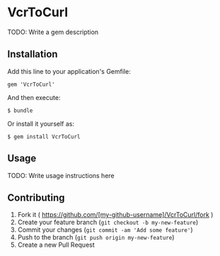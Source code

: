 # VcrToCurl

TODO: Write a gem description

## Installation

Add this line to your application's Gemfile:

    gem 'VcrToCurl'

And then execute:

    $ bundle

Or install it yourself as:

    $ gem install VcrToCurl

## Usage

TODO: Write usage instructions here

## Contributing

1. Fork it ( https://github.com/[my-github-username]/VcrToCurl/fork )
2. Create your feature branch (`git checkout -b my-new-feature`)
3. Commit your changes (`git commit -am 'Add some feature'`)
4. Push to the branch (`git push origin my-new-feature`)
5. Create a new Pull Request
